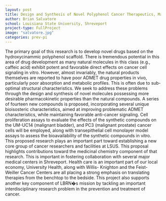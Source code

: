 ```yaml
---
layout: post
title: Design and Synthesis of Novel Polyphenol Cancer Therapeutics, Maximizing ADMET Properties and the Regulation of Cell-Signaling Cross-Talk
author: Brian Salvatore
school: Louisiana State University, Shreveport
project-type: FullProject
image: "salvatore.jpg"
categories: prev-pi
---
```



<p>The primary goal of this research is to develop novel drugs based on the hydroxycinammic polyphenol scaffold. There is tremendous potential in this area of drug development as many natural molecules in this class (e.g., caffeic acid) exhibit potent and favorable direct effects on cancer cell signaling in vitro. However, almost invariably, the natural products themselves are reported to have poor ADMET drug properties in vivo, particularly poor absorption and metabolic profiles. This is often due to sub-optimal structural characteristics. We seek to address these problems through the design and synthesis of novel molecules possessing more desirable pharmacokinetic properties than the natural compounds. A series of fourteen new compounds is proposed, incorporating several unique bioisosteric characteristics, aimed at improving problematic ADMET characteristics, while maintaining favorable anti-cancer signaling. Cell proliferation assays to evaluate the effects of the synthetic compounds on the UM-UC14 (malignant bladder), and PC3 (malignant prostate) cancer cells will be employed, along with transepithelial cell monolayer model assays to assess the bioavailability of the synthetic compounds in vitro. This proposed research plays an important part toward establishing a new core group of cancer researchers and facilities at LSUS. This proposal highlights contributions toward the medicinal chemistry component of that research. This is important in fostering collaboration with several major medical centers in Shreveport. Health care is an important part of our local economy, University Health, along with Willis- Knighton and the Feist-Weiller Cancer Centers are all placing a strong emphasis on translating therapies from the benchtop to the bedside. This project also supports another key component of LBRN�s mission by tackling an important interdisciplinary research problem in the prevention and treatment of cancer.
</p>
